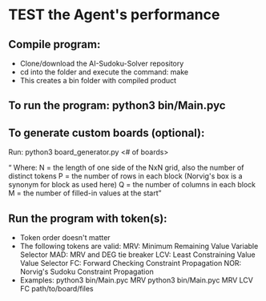 # TEST the Agent's performance

## Compile program:
- Clone/download the AI-Sudoku-Solver repository
- cd into the folder and execute the command: make
- This creates a bin folder with compiled product

## To run the program: python3 bin/Main.pyc

## To generate custom boards (optional):
Run: python3 board_generator.py <File Prefix> <# of boards> <P> <Q> <M>
Where:
	N = the length of one side of the NxN grid, also the number of distinct tokens
	P = the number of rows in each block (Norvig's box is a synonym for block as used here)
	Q = the number of columns in each block
	M = the number of filled-in values at the start

## Run the program with token(s):
-  Token order doesn't matter
- The following tokens are valid:
	MRV: Minimum Remaining Value Variable Selector
	MAD: MRV and DEG tie breaker
	LCV: Least Constraining Value Value Selector
	FC: Forward Checking Constraint Propagation
	NOR: Norvig's Sudoku Constraint Propagation
- Examples:
	python3 bin/Main.pyc MRV
	python3 bin/Main.pyc MRV LCV FC path/to/board/files
